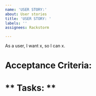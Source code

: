 ```yaml
---
name: 'USER STORY:'
about: User stories
title: 'USER STORY: '
labels: ''
assignees: Rackstorm

---
```


As a user, I want x, so I can x.

# **Acceptance Criteria:**

# ** Tasks: **
